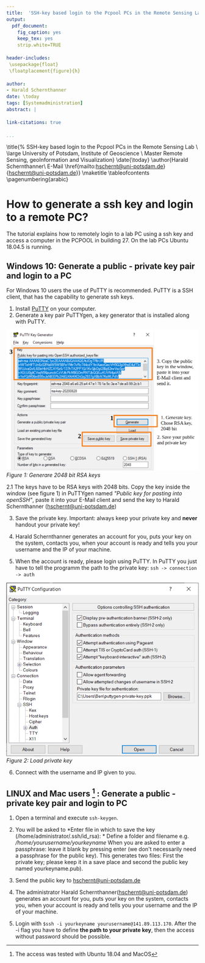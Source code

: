```yaml
---
title:  'SSH-key based login to the Pcpool PCs in the Remote Sensing Lab '
output:
  pdf_document:
    fig_caption: yes
    keep_tex: yes
    strip.white=TRUE

header-includes:
 \usepackage{float}
 \floatplacement{figure}{h}

author:
- Harald Schernthanner
date: \today
tags: [Systemadministration]
abstract: |
  
link-citations: true

...
```

\title{%
 SSH-key based login to the Pcpool PCs in the Remote Sensing Lab \\
  \large University of Potsdam, Institute of Geoscience \\
    Master Remote Sensing, geoInformation and Visualization}
\date{\today}
\author{Harald Schernthanner\\ E-Mail \href{mailto:hschernt@uni-potsdam.de}{hschernt@uni-potsdam.de}}
\maketitle
\tableofcontents
\pagenumbering{arabic}



[//]: # (Convert Mardown document to pdf with pandoc: pandoc generate_ssh_key_pair_and_login.mkd --number-sections --pdf-engine=xelatex -V papersize=a4paper  -V lang=en-En  -V breakurl -V hyphens=URL -V colorlinks --variable mainfont="DejaVu Sans" -o ssh_login.pdf
)




# How to generate a ssh key and login to a remote PC?

The tutorial explains how to remotely login to a lab PC using a ssh key and access a computer in the PCPOOL in building 27. On the lab PCs Ubuntu 18.04.5 is running.


## Windows 10: Generate a public - private key pair and login to a PC 

For Windows 10 users the use of PuTTY is recommended. PuTTY is a SSH client, that has the capability to generate ssh keys.

1. Install [PuTTY](https://www.putty.org/) on your computer.
2. Generate a key pair PuTTYgen, a key generator that is installed along with PuTTY.


![Generate 2048 bit public/private key pair](putty-keygen_steps.png)\
*Figure 1: Generare 2048 bit RSA keys*

2.1 The keys have to be RSA keys with 2048 bits. Copy the key inside the window (see figure 1) in PuTTYgen
named *"Public key for pasting into openSSH"*, paste it into your E-Mail client and send the key to Harald Schernthanner ([hschernt@uni-potsdam.de](mailto:hschernt@uni-potsdam.de))

3. Save the private key. Important: always keep your private key and **never** handout your private key!

4. Harald Schernthanner generates an account for you, puts your key on the system, contacts you, when your account is ready and tells you your username and the IP of your machine.

5. When the account is ready, please login using PuTTY. In PuTTY you just have to tell the programm the path to the private key: `ssh -> connection -> auth` 


![Load your private key](putty-private-key-load.png)\
*Figure 2: Load private key*

6. Connect with the username and IP given to you.



## LINUX and Mac users [^1] : Generate a public - private key pair and login to PC

1. Open a terminal and execute `ssh-keygen`.
2. You will be asked to  *Enter file in which to save the key (/home/administrator/.ssh/id_rsa): *
Define a folder and filename e.g.  */home/yourusername/yourkeyname*
When you are asked to enter a passphrase:  leave it blank by pressing enter (we don't necessarily need a passphrase for the public key).
This generates two files: First the private key; please keep it in a save place and second the public key named yourkeyname.pub).

4. Send the public key to hschernt@uni-potsdam.de

5. The administrator Harald Schernthanner(hschernt@uni-potsdam.de) generates an account for you, puts your key on the system, contacts you, when your account is ready and tells you your username and the IP of your machine. 

6. Login with `$ssh -i yourkeyname yourusername@141.89.113.170`. After the -i flag you have to define **the path to your private key**, then the access without password should be possible.

[^1]: The access was tested with Ubuntu 18.04 and MacOS
